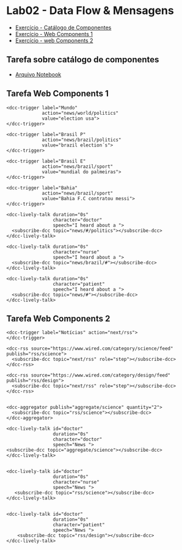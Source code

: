 # Lab02 - Data Flow & Mensagens

* [Exercício - Catálogo de Componentes](https://github.com/arupuertas/inf331-componentizacao-e-reuso-de-software/tree/master/lab02#tarefa-sobre-cat%C3%A1logo-de-componentes)
* [Exercício - Web Components 1](https://github.com/arupuertas/inf331-componentizacao-e-reuso-de-software/tree/master/lab02#tarefa-web-components-1)
* [Exercício - web Components 2](https://github.com/arupuertas/inf331-componentizacao-e-reuso-de-software/tree/master/lab02#tarefa-web-components-2) 

## Tarefa sobre catálogo de componentes

*  [Arquivo Notebook](https://github.com/arupuertas/inf331-componentizacao-e-reuso-de-software/blob/master/lab02/components-01-catalog/components-01-catalog.ipynb)

## Tarefa Web Components 1
```
<dcc-trigger label="Mundo"
             action="news/world/politics"
             value="election usa">
</dcc-trigger>

<dcc-trigger label="Brasil P"
             action="news/brazil/politics"
             value="brazil election´s">
</dcc-trigger>

<dcc-trigger label="Brasil E"
             action="news/brazil/sport"
             value="mundial do palmeiras">
</dcc-trigger>

<dcc-trigger label="Bahia"
             action="news/brazil/sport"
             value="Bahia F.C contratou messi">
</dcc-trigger>

<dcc-lively-talk duration="0s"
                 character="doctor"
                 speech="I heard about a ">
  <subscribe-dcc topic="news/#/politics"></subscribe-dcc>
</dcc-lively-talk>

<dcc-lively-talk duration="0s"
                 character="nurse"
                 speech="I heard about a ">
  <subscribe-dcc topic="news/brazil/#"></subscribe-dcc>
</dcc-lively-talk>

<dcc-lively-talk duration="0s"
                 character="patient"
                 speech="I heard about a ">
  <subscribe-dcc topic="news/#"></subscribe-dcc>
</dcc-lively-talk>

```


## Tarefa Web Components 2
```
<dcc-trigger label="Notícias" action="next/rss">
</dcc-trigger>

<dcc-rss source="https://www.wired.com/category/science/feed" publish="rss/science">
  <subscribe-dcc topic="next/rss" role="step"></subscribe-dcc>
</dcc-rss>

<dcc-rss source="https://www.wired.com/category/design/feed" publish="rss/design">
  <subscribe-dcc topic="next/rss" role="step"></subscribe-dcc>
</dcc-rss>


<dcc-aggregator publish="aggregate/science" quantity="2">
  <subscribe-dcc topic="rss/science"></subscribe-dcc>
</dcc-aggregator>

<dcc-lively-talk id="doctor"
                 duration="0s"
                 character="doctor"
                 speech="News ">
<subscribe-dcc topic="aggregate/science"></subscribe-dcc>
</dcc-lively-talk>


<dcc-lively-talk id="doctor"
                 duration="0s"
                 character="nurse"
                 speech="News ">
   <subscribe-dcc topic="rss/science"></subscribe-dcc>
</dcc-lively-talk>


<dcc-lively-talk id="doctor"
                 duration="0s"
                 character="patient"
                 speech="News ">
    <subscribe-dcc topic="rss/design"></subscribe-dcc>
</dcc-lively-talk>
```
